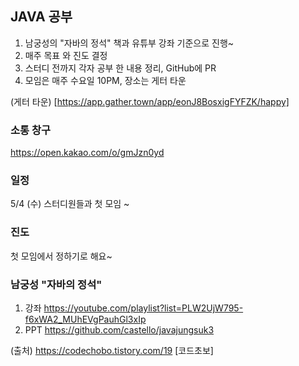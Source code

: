 ## JAVA 공부
1. 남궁성의 "자바의 정석" 책과 유튜부 강좌 기준으로 진행~
2. 매주 목표 와 진도 결정
3. 스터디 전까지 각자 공부 한 내용 정리, GitHub에 PR
4. 모임은 매주 수요일 10PM, 장소는 게터 타운
 
(게터 타운) [https://app.gather.town/app/eonJ8BosxigFYFZK/happy]

### 소통 창구
https://open.kakao.com/o/gmJzn0yd

### 일정 
5/4 (수) 스터디원들과 첫 모임 ~

### 진도 
첫 모임에서 정하기로 해요~ 

### 남궁성 "자바의 정석"
1. 강좌 https://youtube.com/playlist?list=PLW2UjW795-f6xWA2_MUhEVgPauhGl3xIp
2. PPT https://github.com/castello/javajungsuk3 

(출처) https://codechobo.tistory.com/19 [코드초보]
